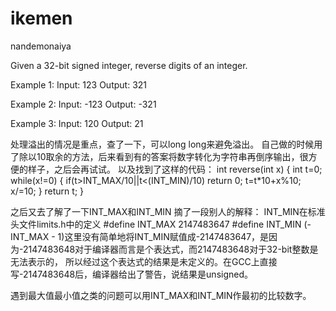# ikemen
nandemonaiya

Given a 32-bit signed integer, reverse digits of an integer.

Example 1:
Input: 123
Output:  321

Example 2:
Input: -123
Output: -321

Example 3:
Input: 120
Output: 21

处理溢出的情况是重点，查了一下，可以long long来避免溢出。
自己做的时候用了除以10取余的方法，后来看到有的答案将数字转化为字符串再倒序输出，很方便的样子，之后会再试试。
以及找到了这样的代码：
int reverse(int x) {
    int t=0;
    while(x!=0)
    {
        if(t>INT_MAX/10||t<(INT_MIN)/10)
            return 0;
        t=t*10+x%10;
        x/=10;
    }
    return t;
}

之后又去了解了一下INT_MAX和INT_MIN
摘了一段别人的解释：
    INT_MIN在标准头文件limits.h中的定义 
    #define INT_MAX 2147483647 
    #define INT_MIN (-INT_MAX - 1)这里没有简单地将INT_MIN赋值成-2147483647，是因为-2147483648对于编译器而言是个表达式，而2147483648对于32-bit整数是无法表示的， 
    所以经过这个表达式的结果是未定义的。在GCC上直接写-2147483648后，编译器给出了警告，说结果是unsigned。
    
  遇到最大值最小值之类的问题可以用INT_MAX和INT_MIN作最初的比较数字。

